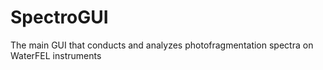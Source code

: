 # SpectroGUI
The main GUI that conducts and analyzes photofragmentation spectra on WaterFEL instruments
